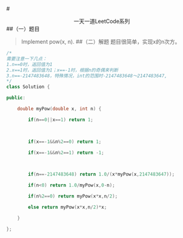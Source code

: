 #<center>一天一道LeetCode系列</center>
##（一）题目
>Implement pow(x, n).
##（二）解题
题目很简单，实现x的n次方。
```cpp
/*
需要注意一下几点：
1.n==0时，返回值为1
2.x==1时，返回值为1；x==-1时，根据n的奇偶来判断
3.n==-2147483648，特殊情况，int的范围时-2147483648～2147483647,
*/
class Solution {

public:

    double myPow(double x, int n) {

        if(n==0||x==1) return 1;

        

        if(x==-1&&n%2==0) return 1;

        if(x==-1&&n%2==1) return -1;

        

        if(n==-2147483648) return 1.0/(x*myPow(x,2147483647));

        if(n<0) return 1.0/myPow(x,0-n);

        if(n%2==0) return myPow(x*x,n/2);

        else return myPow(x*x,n/2)*x;

    }

};



```